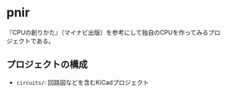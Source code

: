 # pnir

『CPUの創りかた』（マイナビ出版）を参考にして独自のCPUを作ってみるプロジェクトである。

## プロジェクトの構成

- `circuits/`: 回路図などを含むKiCadプロジェクト

